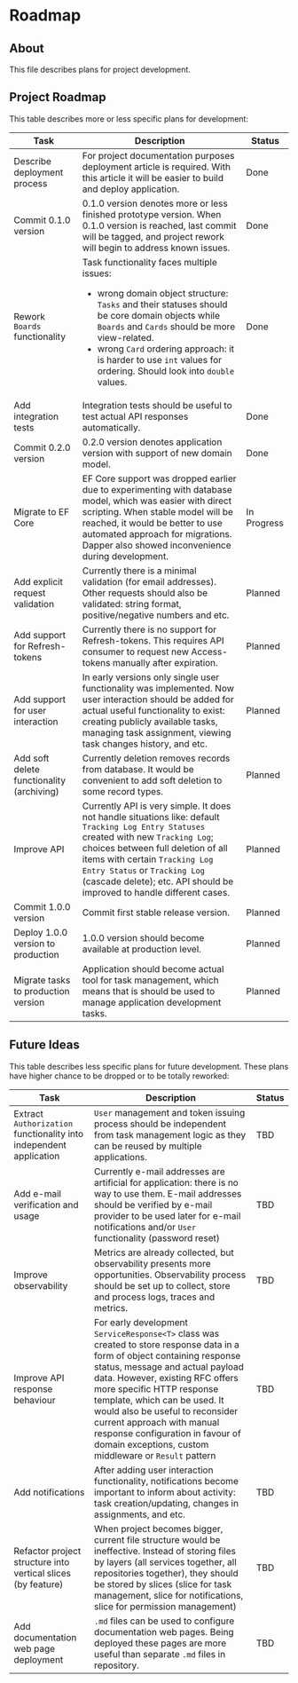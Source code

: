 ﻿# Roadmap

## About

This file describes plans for project development.

## Project Roadmap

This table describes more or less specific plans for development:

| Task                                      | Description                                                                                                                                                                                                                                                                                                                              | Status      |
|-------------------------------------------|------------------------------------------------------------------------------------------------------------------------------------------------------------------------------------------------------------------------------------------------------------------------------------------------------------------------------------------|-------------|
| Describe deployment process               | For project documentation purposes deployment article is required. With this article it will be easier to build and deploy application.                                                                                                                                                                                                  | Done        |
| Commit 0.1.0 version                      | 0.1.0 version denotes more or less finished prototype version. When 0.1.0 version is reached, last commit will be tagged, and project rework will begin to address known issues.                                                                                                                                                         | Done        |
| Rework `Boards` functionality             | Task functionality faces multiple issues:<br/><ul><li>wrong domain object structure: `Tasks` and their statuses should be core domain objects while `Boards` and `Cards` should be more view-related.</li><li>wrong `Card` ordering approach: it is harder to use `int` values for ordering. Should look into `double` values.</li></ul> | Done        |
| Add integration tests                     | Integration tests should be useful to test actual API responses automatically.                                                                                                                                                                                                                                                           | Done        |
| Commit 0.2.0 version                      | 0.2.0 version denotes application version with support of new domain model.                                                                                                                                                                                                                                                              | Done        |
| Migrate to EF Core                        | EF Core support was dropped earlier due to experimenting with database model, which was easier with direct scripting. When stable model will be reached, it would be better to use automated approach for migrations. Dapper also showed inconvenience during development.                                                               | In Progress |
| Add explicit request validation           | Currently there is a minimal validation (for email addresses). Other requests should also be validated: string format, positive/negative numbers and etc.                                                                                                                                                                                | Planned     |
| Add support for Refresh-tokens            | Currently there is no support for Refresh-tokens. This requires API consumer to request new Access-tokens manually after expiration.                                                                                                                                                                                                     | Planned     |
| Add support for user interaction          | In early versions only single user functionality was implemented. Now user interaction should be added for actual useful functionality to exist: creating publicly available tasks, managing task assignment, viewing task changes history, and etc.                                                                                     | Planned     |
| Add soft delete functionality (archiving) | Currently deletion removes records from database. It would be convenient to add soft deletion to some record types.                                                                                                                                                                                                                      | Planned     |
| Improve API                               | Currently API is very simple. It does not handle situations like: default `Tracking Log Entry Statuses` created with new `Tracking Log`; choices between full deletion of all items with certain `Tracking Log Entry Status` or `Tracking Log` (cascade delete); etc. API should be improved to handle different cases.                  | Planned     |
| Commit 1.0.0 version                      | Commit first stable release version.                                                                                                                                                                                                                                                                                                     | Planned     |
| Deploy 1.0.0 version to production        | 1.0.0 version should become available at production level.                                                                                                                                                                                                                                                                               | Planned     |
| Migrate tasks to production version       | Application should become actual tool for task management, which means that is should be used to manage application development tasks.                                                                                                                                                                                                   | Planned     |

## Future Ideas

This table describes less specific plans for future development. These plans have higher chance to be dropped or to be totally reworked:

| Task                                                               | Description                                                                                                                                                                                                                                                                                                                                                                                                                | Status |
|--------------------------------------------------------------------|----------------------------------------------------------------------------------------------------------------------------------------------------------------------------------------------------------------------------------------------------------------------------------------------------------------------------------------------------------------------------------------------------------------------------|--------|
| Extract `Authorization` functionality into independent application | `User` management and token issuing process should be independent from task management logic as they can be reused by multiple applications.                                                                                                                                                                                                                                                                               | TBD    |
| Add e-mail verification and usage                                  | Currently e-mail addresses are artificial for application: there is no way to use them. E-mail addresses should be verified by e-mail provider to be used later for e-mail notifications and/or `User` functionality (password reset)                                                                                                                                                                                      | TBD    |
| Improve observability                                              | Metrics are already collected, but observability presents more opportunities. Observability process should be set up to collect, store and process logs, traces and metrics.                                                                                                                                                                                                                                               | TBD    |
| Improve API response behaviour                                     | For early development `ServiceResponse<T>` class was created to store response data in a form of object containing response status, message and actual payload data. However, existing RFC offers more specific HTTP response template, which can be used. It would also be useful to reconsider current approach with manual response configuration in favour of domain exceptions, custom middleware or `Result` pattern | TBD    |
| Add notifications                                                  | After adding user interaction functionality, notifications become important to inform about activity: task creation/updating, changes in assignments, and etc.                                                                                                                                                                                                                                                             | TBD    |
| Refactor project structure into vertical slices (by feature)       | When project becomes bigger, current file structure would be ineffective. Instead of storing files by layers (all services together, all repositories together), they should be stored by slices (slice for task management, slice for notifications, slice for permission management)                                                                                                                                     | TBD    |
| Add documentation web page deployment                              | `.md` files can be used to configure documentation web pages. Being deployed these pages are more useful than separate `.md` files in repository.                                                                                                                                                                                                                                                                          | TBD    |
